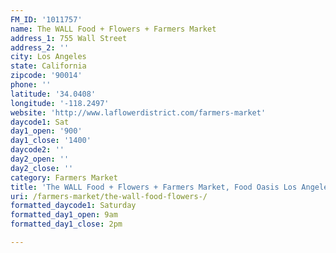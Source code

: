 ```yaml
---
FM_ID: '1011757'
name: The WALL Food + Flowers + Farmers Market
address_1: 755 Wall Street
address_2: ''
city: Los Angeles
state: California
zipcode: '90014'
phone: ''
latitude: '34.0408'
longitude: '-118.2497'
website: 'http://www.laflowerdistrict.com/farmers-market'
daycode1: Sat
day1_open: '900'
day1_close: '1400'
daycode2: ''
day2_open: ''
day2_close: ''
category: Farmers Market
title: 'The WALL Food + Flowers + Farmers Market, Food Oasis Los Angeles'
uri: /farmers-market/the-wall-food-flowers-/
formatted_daycode1: Saturday
formatted_day1_open: 9am
formatted_day1_close: 2pm

---
```

